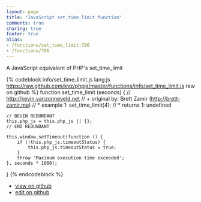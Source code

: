 ```yaml
---
layout: page
title: "JavaScript set_time_limit function"
comments: true
sharing: true
footer: true
alias:
- /functions/set_time_limit:786
- /functions/786
---
```

A JavaScript equivalent of PHP's set_time_limit

{% codeblock info/set_time_limit.js lang:js https://raw.github.com/kvz/phpjs/master/functions/info/set_time_limit.js raw on github %}
function set_time_limit (seconds) {
    // http://kevin.vanzonneveld.net
    // +   original by: Brett Zamir (http://brett-zamir.me)
    // *     example 1: set_time_limit(4);
    // *     returns 1: undefined

    // BEGIN REDUNDANT
    this.php_js = this.php_js || {};
    // END REDUNDANT

    this.window.setTimeout(function () {
        if (!this.php_js.timeoutStatus) {
            this.php_js.timeoutStatus = true;
        }
        throw 'Maximum execution time exceeded';
    }, seconds * 1000);
}
{% endcodeblock %}

 - [view on github](https://github.com/kvz/phpjs/blob/master/functions/info/set_time_limit.js)
 - [edit on github](https://github.com/kvz/phpjs/edit/master/functions/info/set_time_limit.js)
